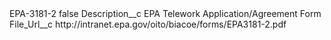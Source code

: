 <?xml version="1.0" encoding="UTF-8"?>
<CustomMetadata xmlns="http://soap.sforce.com/2006/04/metadata" xmlns:xsi="http://www.w3.org/2001/XMLSchema-instance" xmlns:xsd="http://www.w3.org/2001/XMLSchema">
    <label>EPA-3181-2</label>
    <protected>false</protected>
    <values>
        <field>Description__c</field>
        <value xsi:type="xsd:string">EPA Telework Application/Agreement Form</value>
    </values>
    <values>
        <field>File_Url__c</field>
        <value xsi:type="xsd:string">http://intranet.epa.gov/oito/biacoe/forms/EPA3181-2.pdf</value>
    </values>
</CustomMetadata>
